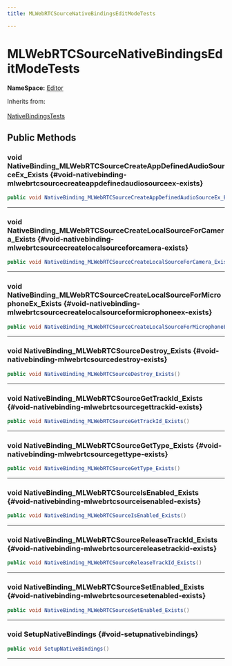 ```yaml
---
title: MLWebRTCSourceNativeBindingsEditModeTests

---
```


# MLWebRTCSourceNativeBindingsEditModeTests



**NameSpace:** 
[Editor](/versioned_docs/version-22-Mar-2023/unity-api/api/Tests.Editor/Tests.Editor.md) 





Inherits from: <br></br>[NativeBindingsTests](/versioned_docs/version-22-Mar-2023/unity-api/api/Classes/NativeBindingsTests.md)




## Public Methods

### void NativeBinding_MLWebRTCSourceCreateAppDefinedAudioSourceEx_Exists {#void-nativebinding-mlwebrtcsourcecreateappdefinedaudiosourceex-exists}

```csharp
public void NativeBinding_MLWebRTCSourceCreateAppDefinedAudioSourceEx_Exists()
```






-----------

### void NativeBinding_MLWebRTCSourceCreateLocalSourceForCamera_Exists {#void-nativebinding-mlwebrtcsourcecreatelocalsourceforcamera-exists}

```csharp
public void NativeBinding_MLWebRTCSourceCreateLocalSourceForCamera_Exists()
```






-----------

### void NativeBinding_MLWebRTCSourceCreateLocalSourceForMicrophoneEx_Exists {#void-nativebinding-mlwebrtcsourcecreatelocalsourceformicrophoneex-exists}

```csharp
public void NativeBinding_MLWebRTCSourceCreateLocalSourceForMicrophoneEx_Exists()
```






-----------

### void NativeBinding_MLWebRTCSourceDestroy_Exists {#void-nativebinding-mlwebrtcsourcedestroy-exists}

```csharp
public void NativeBinding_MLWebRTCSourceDestroy_Exists()
```






-----------

### void NativeBinding_MLWebRTCSourceGetTrackId_Exists {#void-nativebinding-mlwebrtcsourcegettrackid-exists}

```csharp
public void NativeBinding_MLWebRTCSourceGetTrackId_Exists()
```






-----------

### void NativeBinding_MLWebRTCSourceGetType_Exists {#void-nativebinding-mlwebrtcsourcegettype-exists}

```csharp
public void NativeBinding_MLWebRTCSourceGetType_Exists()
```






-----------

### void NativeBinding_MLWebRTCSourceIsEnabled_Exists {#void-nativebinding-mlwebrtcsourceisenabled-exists}

```csharp
public void NativeBinding_MLWebRTCSourceIsEnabled_Exists()
```






-----------

### void NativeBinding_MLWebRTCSourceReleaseTrackId_Exists {#void-nativebinding-mlwebrtcsourcereleasetrackid-exists}

```csharp
public void NativeBinding_MLWebRTCSourceReleaseTrackId_Exists()
```






-----------

### void NativeBinding_MLWebRTCSourceSetEnabled_Exists {#void-nativebinding-mlwebrtcsourcesetenabled-exists}

```csharp
public void NativeBinding_MLWebRTCSourceSetEnabled_Exists()
```






-----------

### void SetupNativeBindings {#void-setupnativebindings}

```csharp
public void SetupNativeBindings()
```






-----------


